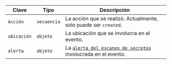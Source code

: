 | Clave       | Tipo        | Descripción                                                                                                                  |
| ----------- | ----------- | ---------------------------------------------------------------------------------------------------------------------------- |
| `Acción`    | `secuencia` | La acción que se realizó. Actualmente, solo puede ser `created`.                                                             |
| `ubicación` | `objeto`    | La ubicación que se involucra en el evento.                                                                                  |
| `alerta`    | `objeto`    | La [`alerta del escaneo de secretos`](/rest/reference/secret-scanning#get-a-secret-scanning-alert) involucrada en el evento. |
